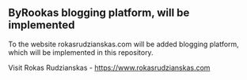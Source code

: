 ## ByRookas blogging platform, will be implemented
To the website rokasrudzianskas.com will be added blogging platform, which will be implemented in this repository.

Visit Rokas Rudzianskas - https://www.rokasrudzianskas.com
